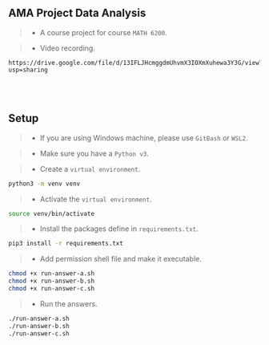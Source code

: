 ## AMA Project Data Analysis

> - A course project for course `MATH 6200`.

> - Video recording.

```plaintext
https://drive.google.com/file/d/13IFLJHcmggdmUhvmX3IOXmXuhewa3Y3G/view?usp=sharing
```

<br />
<br />



## Setup

> - If you are using Windows machine, please use `GitBash` or `WSL2`.

> - Make sure you have a `Python v3`.

> - Create a `virtual environment`.

```sh
python3 -m venv venv
```

> - Activate the `virtual environment`.

```sh
source venv/bin/activate
```

> - Install the packages define in `requirements.txt`.

```sh
pip3 install -r requirements.txt
```

> - Add permission shell file and make it executable.

```sh
chmod +x run-answer-a.sh
chmod +x run-answer-b.sh
chmod +x run-answer-c.sh
```

> - Run the answers.

```sh
./run-answer-a.sh
./run-answer-b.sh
./run-answer-c.sh
```
